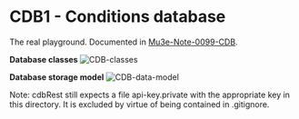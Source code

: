 # CDB1 - Conditions database 

The real playground. Documented in [Mu3e-Note-0099-CDB](https://www.physi.uni-heidelberg.de/Forschung/he/mu3e/restricted/notes/Mu3e-Note-0099-ConditionsDatabase.pdf).

**Database classes**
![CDB-classes](https://github.com/ursl/mu3eanca/assets/5073648/f5a54f44-d70d-413d-8bcf-bbf7b3a39b45)


**Database storage model**
![CDB-data-model](https://github.com/ursl/mu3eanca/assets/5073648/7fa5af4d-da58-49b9-8a48-073391a8dd09)


Note: cdbRest still expects a file api-key.private with the appropriate key in this directory. It is excluded by virtue of being contained in .gitignore.

